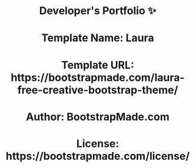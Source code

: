 <p align="center">
  <h1 align="center">Developer's Portfolio ✨</h1>

  <p align="center">

<h1 align="center">Template Name: Laura</h1>
<h1 align="center">Template URL: https://bootstrapmade.com/laura-free-creative-bootstrap-theme/</h1>
<h1 align="center">Author: BootstrapMade.com</h1>
<h1 align="center">License: https://bootstrapmade.com/license/</h1>
